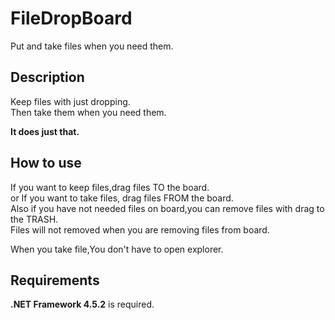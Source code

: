 # FileDropBoard
Put and take files when you need them.

## 
## Description
 Keep files with just dropping. <br>
 Then take them when you need them. <br>
 
**It does just that.**

## How to use
  If you want to keep files,drag files TO the board. <br>
  or If you want to take files, drag files FROM the board. <br>
  Also if you have not needed files on board,you can remove files with drag to the TRASH. <br>
  Files will not removed when you are removing files from board. <br>
  
  When you take file,You don't have to open explorer.
 
## Requirements
  **.NET Framework 4.5.2** is required.

